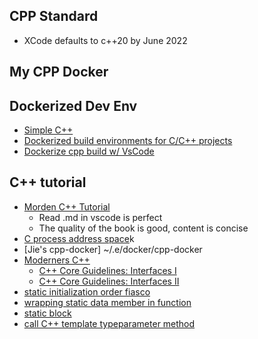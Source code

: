 ## CPP Standard
* XCode defaults to c++20 by June 2022

## My CPP Docker  

## Dockerized Dev Env
* [Simple C++](https://www.mygreatlearning.com/blog/simple-c-programs/)
* [Dockerized build environments for C/C++ projects](https://ddanilov.me/dockerized-cpp-build)    
* [Dockerize cpp build w/ VsCode](https://ddanilov.me/dockerized-cpp-build-with-vscode) 


## C++ tutorial 
* [Morden C++ Tutorial](https://github.com/changkun/modern-cpp-tutorial.git)
    * Read .md in vscode is perfect
    * The quality of the book is good, content is concise
* [C process address space](http://alumni.cs.ucr.edu/~saha/stuff/memaddr.html)k
* [Jie's cpp-docker] ~/.e/docker/cpp-docker
* [Moderners C++](https://www.modernescpp.com/) 
    * [C++ Core Guidelines: Interfaces I](https://www.modernescpp.com/index.php/c-core-guidelines-interfaces)
    * [C++ Core Guidelines: Interfaces II](https://www.modernescpp.com/index.php/c-core-guidelines-interfaces-ii)
* [static initialization order fiasco](https://isocpp.org/wiki/faq/ctors#static-init-order)
* [wrapping static data member in function]()
* [static block](https://stackoverflow.com/questions/19227664/whats-the-c-idiom-equivalent-to-the-java-static-block)
* [call C++ template typeparameter method](https://stackoverflow.com/questions/610245/where-and-why-do-i-have-to-put-the-template-and-typename-keywords)
